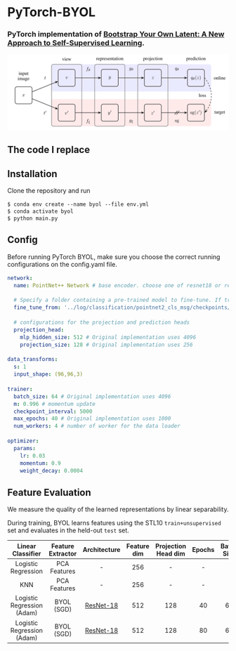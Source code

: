 # PyTorch-BYOL
### PyTorch implementation of [Bootstrap Your Own Latent: A New Approach to Self-Supervised Learning](https://arxiv.org/abs/2006.07733).

![Image of Yaktocat](./assets/arch.png)


## The code I replace


## Installation

Clone the repository and run
```
$ conda env create --name byol --file env.yml
$ conda activate byol
$ python main.py
```

## Config

Before running PyTorch BYOL, make sure you choose the correct running configurations on the config.yaml file.

```yaml
network:
  name: PointNet++ Network # base encoder. choose one of resnet18 or resnet50
   
  # Specify a folder containing a pre-trained model to fine-tune. If training from scratch, pass None.
  fine_tune_from: '../log/classification/pointnet2_cls_msg/checkpoints/best_model.pth'
   
  # configurations for the projection and prediction heads
  projection_head: 
    mlp_hidden_size: 512 # Original implementation uses 4096
    projection_size: 128 # Original implementation uses 256

data_transforms:
  s: 1
  input_shape: (96,96,3)

trainer:
  batch_size: 64 # Original implementation uses 4096
  m: 0.996 # momentum update
  checkpoint_interval: 5000
  max_epochs: 40 # Original implementation uses 1000
  num_workers: 4 # number of worker for the data loader

optimizer:
  params:
    lr: 0.03
    momentum: 0.9
    weight_decay: 0.0004
```

## Feature Evaluation

We measure the quality of the learned representations by linear separability.

During training, BYOL learns features using the STL10 ```train+unsupervised``` set and evaluates in the held-out ```test``` set.

|       Linear Classifier      | Feature  Extractor | Architecture | Feature dim | Projection Head  dim | Epochs | Batch  Size | STL10 Top 1 |
|:----------------------------:|:------------------:|:------------:|:-----------:|:--------------------:|:------:|:-----------:|:-----------:|
|      Logistic Regression     |    PCA Features    |       -      |     256     |           -          |    -   |             |    36.0%    |
|              KNN             |    PCA Features    |       -      |     256     |           -          |    -   |             |    31.8%    |
| Logistic Regression  (Adam) |     BYOL (SGD)     |   [ResNet-18](https://drive.google.com/file/d/1Qj01H8cox8067cpCwhHZSQ0nfQl2RHbQ/view?usp=sharing)  |     512     |          128         |   40   | 64          |    70.1%    |
| Logistic Regression  (Adam) |     BYOL (SGD)     |   [ResNet-18](https://drive.google.com/file/d/1CFQZWKfBzAZp56EADYfMgq0HHua3XCQW/view?usp=sharing)  |     512     |          128         |   80   | 64          |    75.2%    |
